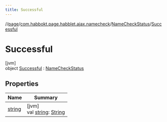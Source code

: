 ```yaml
---
title: Successful
---
```

//[page](../../../../index.html)/[com.habbokt.page.habblet.ajax.namecheck](../../index.html)/[NameCheckStatus](../index.html)/[Successful](index.html)



# Successful



[jvm]\
object [Successful](index.html) : [NameCheckStatus](../index.html)



## Properties


| Name | Summary |
|---|---|
| [string](../string.html) | [jvm]<br>val [string](../string.html): [String](https://kotlinlang.org/api/latest/jvm/stdlib/kotlin/-string/index.html) |


